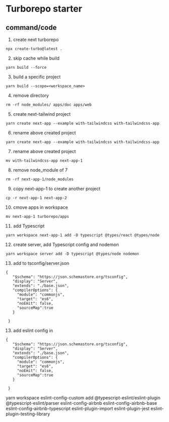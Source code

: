 # Turborepo starter


## command/code

1. create next turborepo
 ```text
 npx create-turbo@latest .
 ```
 
2. skip cache while build
 ```text
 yarn build --force
 ```

 3. build a specific project
 ```text
yarn build --scope=<workspace_name>
 ```

  4. remove directory
 ```text
rm -rf node_modules/ apps/doc apps/web
 ``` 

   5. create next-tailwind project
 ```text
yarn create next-app --example with-tailwindcss with-tailwindcss-app 
 ``` 
  
  6. rename above created project
 ```text
yarn create next-app --example with-tailwindcss with-tailwindcss-app 
 ``` 

7. rename above created project
 ```text
mv with-tailwindcss-app next-app-1
 ``` 

8. remove node_module of 7
 ```text
rm -rf next-app-1/node_modules
 ``` 

9. copy next-app-1 to create another project
 ```text
cp -r next-app-1 next-app-2
 ``` 

 10. cmove apps in workspace
 ```text
mv next-app-1 turborepo/apps
 ``` 

11. add Typescript
 ```text
yarn workspace next-app-1 add -D typescript @types/react @types/node
 ``` 

 12. create server, add Typescript config and nodemon
 ```text
yarn workspace server add -D typescript @types/node nodemon
 ``` 

 13. add to tsconfig/server.json

 ```text
 {
    "$schema": "https://json.schemastore.org/tsconfig",
    "display": "Server",
    "extends": "./base.json",
    "compilerOptions": {
      "module": "commonjs",
      "target": "es6",
      "noEmit": false,
      "sourceMap":true
    }
    
  } 
 ```

 13. add eslint config in 

 ```text
 {
    "$schema": "https://json.schemastore.org/tsconfig",
    "display": "Server",
    "extends": "./base.json",
    "compilerOptions": {
      "module": "commonjs",
      "target": "es6",
      "noEmit": false,
      "sourceMap":true
    }
    
  } 
 ```


 yarn workspace eslint-config-custom add @typescript-eslint/eslint-plugin @typescript-eslint/parser eslint-config-airbnb eslint-config-airbnb-base eslint-config-airbnb-typescript eslint-plugin-import eslint-plugin-jest eslint-plugin-testing-library